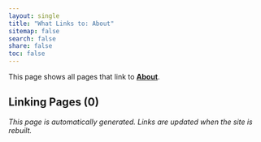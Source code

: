 ```yaml
---
layout: single
title: "What Links to: About"
sitemap: false
search: false
share: false
toc: false
---
```


This page shows all pages that link to **[About](/vendor/bundle/ruby/3.1.0/gems/jekyll-3.9.2/lib/site_template/about/)**.

## Linking Pages (0)


*This page is automatically generated. Links are updated when the site is rebuilt.*
